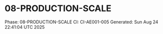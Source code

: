 # 08-PRODUCTION-SCALE
Phase: 08-PRODUCTION-SCALE
CI: CI-AE001-005
Generated: Sun Aug 24 22:41:04 UTC 2025
